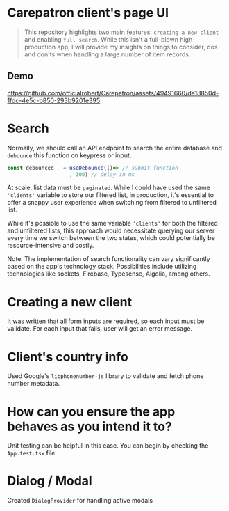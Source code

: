 # Carepatron client's page UI

> This repository highlights two main features: `creating a new client` and enabling `full search`.
> While this isn't a full-blown high-production app, I will provide my insights on things to consider, dos and don'ts when handling a large number of item records.

## Demo

https://github.com/officialrobert/Carepatron/assets/49491660/de18850d-1fdc-4e5c-b850-293b9201e395

# Search

Normally, we should call an API endpoint to search the entire database and `debounce` this function on keypress or input.

```js
const debounced   = useDebounce(()=> // submit function
                    , 300) // delay in ms
```

At scale, list data must be `paginated`. While I could have used the same `'clients'` variable to store our filtered list, in production, it's essential to offer a snappy user experience when switching from filtered to unfiltered list.

While it's possible to use the same variable `'clients'` for both the filtered and unfiltered lists, this approach would necessitate querying our server every time we switch between the two states, which could potentially be resource-intensive and costly.

Note: The implementation of search functionality can vary significantly based on the app's technology stack. Possibilities include utilizing technologies like sockets, Firebase, Typesense, Algolia, among others.

# Creating a new client

It was written that all form inputs are required, so each input must be validate. For each input that fails, user will get an error message.

# Client's country info

Used Google's `libphonenumber-js` library to validate and fetch phone number metadata.

# How can you ensure the app behaves as you intend it to?

Unit testing can be helpful in this case. You can begin by checking the `App.test.tsx` file.

# Dialog / Modal

Created `DialogProvider` for handling active modals
